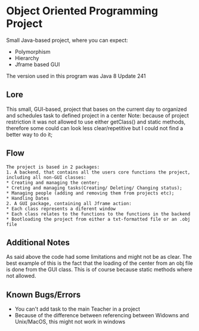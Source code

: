 # Object Oriented Programming Project
Small Java-based project, where you can expect:
* Polymorphism 
* Hierarchy
* Jframe based GUI

The version used in this program was Java 8 Update 241

## Lore
This small, GUI-based, project that bases on the current day to organized and schedules task to defined project in a center
Note: because of project restriction it was not allowed to use either getClass() and static methods, therefore some could can look less clear/repetitive but I could not find a better way to do it;
## Flow
    The project is based in 2 packages:
    1. A backend, that contains all the users core functions the project, including all non-GUI classes:
    * Creating and managing the center;
    * Creting and managing tasks(Creating/ Deleting/ Changing status);
    * Managing people (adding and removing them from projects etc);
    * Handling Dates
    2. A GUI package, containing all Jframe action:
    * Each class represents a diferent window
    * Each class relates to the functions to the functions in the backend
    * Bootloading the project from either a txt-formatted file or an .obj file
    
## Additional Notes
As said above the code had some limitations and might not be as clear.
The best example of this is the fact that the loading of the center from an obj file is done from the GUI class. This is of course because static methods where not allowed.


## Known Bugs/Errors
* You can't add task to the main Teacher in a project
* Because of the difference between referencing between Widowns and Unix/MacOS, this might not work in windows

